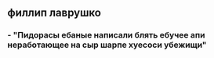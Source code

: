 ## филлип лаврушко
### - "Пидорасы ебаные написали блять ебучее апи неработающее на сыр шарпе хуесоси убежищи"

<!--
**realSlimPudge/realSlimPudge** is a ✨ _special_ ✨ repository because its `README.md` (this file) appears on your GitHub profile.

Here are some ideas to get you started:

- 🔭 I’m currently working on ...
- 🌱 I’m currently learning ...
- 👯 I’m looking to collaborate on ...
- 🤔 I’m looking for help with ...
- 💬 Ask me about ...
- 📫 How to reach me: ...
- 😄 Pronouns: ...
- ⚡ Fun fact: ...
-->
